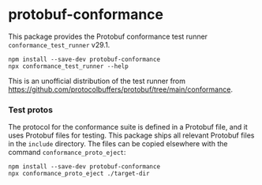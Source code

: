protobuf-conformance
====================

This package provides the Protobuf conformance test runner `conformance_test_runner` <!-- inject: release.tag_name -->v29.1<!-- end -->.

```shell script
npm install --save-dev protobuf-conformance
npx conformance_test_runner --help 
```

This is an unofficial distribution of the test runner from https://github.com/protocolbuffers/protobuf/tree/main/conformance.

### Test protos

The protocol for the conformance suite is defined in a Protobuf file, and it uses
Protobuf files for testing. This package ships all relevant Protobuf files in the
`include` directory. The files can be copied elsewhere with the command `conformance_proto_eject`:

```shell script
npm install --save-dev protobuf-conformance
npx conformance_proto_eject ./target-dir
```